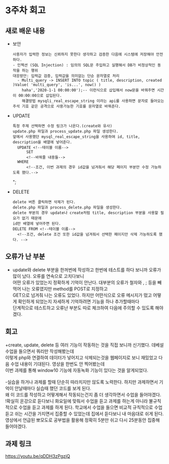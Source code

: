# 3주차 회고
## 새로 배운 내용
- 보안 

      사용자가 입력한 정보는 신뢰하지 못한다 생각하고 검증한 다음에 시스템에 저장해야 안전하다.
      - 인젝션 (SQL Injection) : 임의의 SQL문 주입하고 실행해서 DB가 비정상적인 동작을 하는 행위
      대응방안: 입력값 검증, 입력값을 의미없는 단순 문자열로 처리
        - Multi_query -> INSERT INTO topic ( title, description, created )Value( 'multi_query', 'is...', now() )
          haha','2020-1-1 00:00:00');-- 이런식으로 삽입해서 now문을 바꿔주면 시간이 00:00:00으로 삽입된다.
          해결방법 mysqli_real_escape_string 이라는 api를 사용하면 문자로 들어오는 주석 기호 같은 공격으로 사용가능한 기호를 문자열로 바꿔준다.

            
     
      
- UPDATE

      특정 주제 선택하면 수정 링크가 나온다.(create와 유사)
      update.php 파일과 process_update.php 파일 생성한다. 
      앞에서 사용했던 mysql_real_escape_string을 사용하여 id, title, description을 배열에 넣어준다.
        UPDATE <!--테이블 이름-->
            SET
            <!--바꿔줄 내용들-->
        WHERE
            <!--조건, 이번 과제의 경우 id값을 넘겨줘서 해당 페이지 부분만 수정 가능하도록 했다.-->

    ";
      
- DELETE

      delete 버튼 클릭하면 삭제가 된다.  
      delete.php 파일과 process_delete.php 파일을 생성한다.
      delete 부분의 경우 update나 create처럼 title, description 부분을 사용할 필요가 없기 때문에 
      id만 배열에 넣어주면 된다. 
      DELETE FROM <!--테이블 이름-->
        <!--조건, delete 조건 또한 id값을 넘겨줘서 선택한 페이지만 삭제 가능하도록 했다. -->
      
      
## 오류가 난 부분
- update와 delete 부분을 한꺼번에 작성하고 한번에 테스트를 하다 보니까 오류가 많이 났다. 오류를 연속으로 고치다보니<br>
  어떤 오류가 있었는지 정확하게 기억이 안난다. 대부분의 오류가 철자와 , ; 등을 빼먹어 나는 오류였지만 method를 POST로 지정하고<br>
  GET으로 넘겨줘 나는 오류도 있었다. 하지만 어떤식으로 오류 메시지가 떴고 어떻게 확인하게 되었는지 자세하게 기억하려면 기능을 하나 추가할때마다<br>
  단계적으로 테스트하고 오류난 부분도 따로 체크하여 다음에 주의할 수 있도록 해야겠다.

## 회고
+create, update, delete 등 여러 기능이 작동하는 것을 직접 보니까 신기했다. 데베설 수업을 들으면서 쿼리만 작성해봤는데<br> 
이렇게 php와 연결하여 데이터가 넣어지고 삭제되는것을 웹페이지로 보니 재밌었고 다음 수업 내용이 기대된다. 영상을 한번도 안 찍어봤는데 <br>이번 과제를 통해 window10 기능에 자동녹화 기능이 있다는 것을 알게되었다.  
<br>-실습을 하거나 과제를 할때 단순히 따라치지만 않도록 노력한다. 하지만 과제하면서 기억이 안날때마다 실습때 했던 코드를 보게 된다.<br>
왜 이 코드를 작성하고 어떻게해서 작동되는건지 좀 더 생각하면서 수업을 들어야겠다. 
<br>!확실히 온강으로 듣다보니 화요일에 맞춰서 수업을 듣고 과제를 하는게 아니라 불규칙적으로 수업을 듣고 과제를 하게 된다. 학교에서 수업을 들으면
비교적 규칙적으로 수업 듣고 쉬는 시간을 가지면서 집중할 수 있었는데 집에서 듣다보니 내 마음대로 쉬게 된다. 영상에서 언급된 뽀모도로 공부법을 활용해
정확히 5분만 쉬고 다시 25분동안 집중해 들어야겠다. 

## 과제 링크
<https://youtu.be/qDDH3zPgzjQ>
     
      
      
